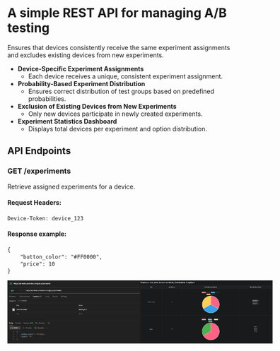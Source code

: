 # A simple **REST API** for managing A/B testing
Ensures that devices consistently receive the same experiment assignments and excludes existing devices from new experiments.

- **Device-Specific Experiment Assignments**  
  - Each device receives a unique, consistent experiment assignment.  
- **Probability-Based Experiment Distribution**  
  - Ensures correct distribution of test groups based on predefined probabilities.  
- **Exclusion of Existing Devices from New Experiments**  
  - Only new devices participate in newly created experiments.  
- **Experiment Statistics Dashboard**  
  - Displays total devices per experiment and option distribution.

## API Endpoints  

### GET /experiments  
Retrieve assigned experiments for a device.  

#### Request Headers:  
```http
Device-Token: device_123
```

#### Response example:  
```http
{
    "button_color": "#FF0000",
    "price": 10
}
```
<div style="display: flex; justify-content: space-around;">
  <img src="images/postman.jpg" width="300" />
  <img src="images/statistics_page.jpg" width="300" />
</div>
